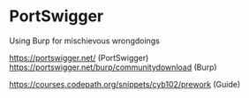 # PortSwigger
Using Burp for mischievous wrongdoings

https://portswigger.net/ (PortSwigger)
https://portswigger.net/burp/communitydownload (Burp)

https://courses.codepath.org/snippets/cyb102/prework (Guide)

